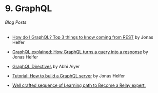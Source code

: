 # 9. GraphQL

###### Blog Posts

* [How do I GraphQL? Top 3 things to know coming from REST](https://medium.com/apollo-stack/how-do-i-graphql-2fcabfc94a01#.tad9a7wsf) by Jonas Helfer

* [GraphQL explained: How GraphQL turns a query into a response](https://medium.com/apollo-stack/graphql-explained-5844742f195e#.hlvzob4t5) by Jonas Helfer

* [GraphQL Directives](https://medium.com/@abhiaiyer/graphql-directives-3dec6106c384#.e2tsm832n) by Abhi Aiyer

* [Tutorial: How to build a GraphQL server](https://medium.com/apollo-stack/tutorial-building-a-graphql-server-cddaa023c035#.cf2rzg4v4) by Jonas Helfer

* [Well crafted sequence of Learning path to Become a Relay expert.](https://github.com/lvarayut/become-relay)
